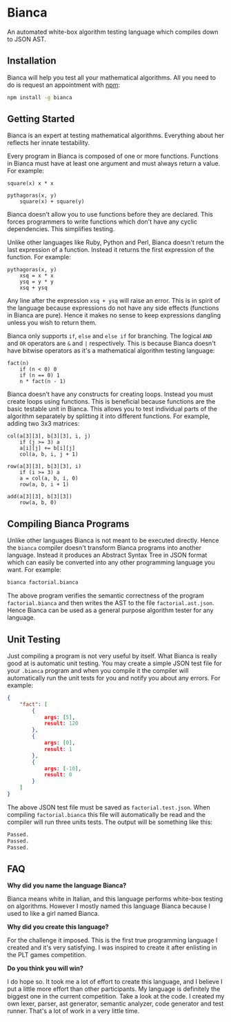 # Bianca #

An automated white-box algorithm testing language which compiles down to JSON AST.

## Installation ##

Bianca will help you test all your mathematical algorithms. All you need to do is request an appointment with [npm](https://npmjs.org/ "npm"):

```bash
npm install -g bianca
```

## Getting Started ##

Bianca is an expert at testing mathematical algorithms. Everything about her reflects her innate testability.

Every program in Bianca is composed of one or more functions. Functions in Bianca must have at least one argument and must always return a value. For example:

```bianca
square(x) x * x

pythagoras(x, y)
    square(x) + square(y)
```

Bianca doesn't allow you to use functions before they are declared. This forces programmers to write functions which don't have any cyclic dependencies. This simplifies testing.

Unlike other languages like Ruby, Python and Perl, Bianca doesn't return the last expression of a function. Instead it returns the first expression of the function. For example:

```bianca
pythagoras(x, y)
    xsq = x * x
    ysq = y * y
    xsq + ysq
```

Any line after the expression `xsq + ysq` will raise an error. This is in spirit of the language because expressions do not have any side effects (functions in Bianca are pure). Hence it makes no sense to keep expressions dangling unless you wish to return them.

Bianca only supports `if`, `else` and `else if` for branching. The logical `AND` and `OR` operators are `&` and `|` respectively. This is because Bianca doesn't have bitwise operators as it's a mathematical algorithm testing language:

```bianca
fact(n)
    if (n < 0) 0
    if (n == 0) 1
    n * fact(n - 1)
```

Bianca doesn't have any constructs for creating loops. Instead you must create loops using functions. This is beneficial because functions are the basic testable unit in Bianca. This allows you to test individual parts of the algorithm separately by splitting it into different functions. For example, adding two 3x3 matrices:

```bianca
col(a[3][3], b[3][3], i, j)
    if (j >= 3) a
    a[i][j] += b[i][j]
    col(a, b, i, j + 1)

row(a[3][3], b[3][3], i)
    if (i >= 3) a
    a = col(a, b, i, 0)
    row(a, b, i + 1)

add(a[3][3], b[3][3])
    row(a, b, 0)
```

## Compiling Bianca Programs ##

Unlike other languages Bianca is not meant to be executed directly. Hence the `bianca` compiler doesn't transform Bianca programs into another language. Instead it produces an Abstract Syntax Tree in JSON format which can easily be converted into any other programming language you want. For example:

```bash
bianca factorial.bianca
```

The above program verifies the semantic correctness of the program `factorial.bianca` and then writes the AST to the file `factorial.ast.json`. Hence Bianca can be used as a general purpose algorithm tester for any language.

## Unit Testing ##

Just compiling a program is not very useful by itself. What Bianca is really good at is automatic unit testing. You may create a simple JSON test file for your `.bianca` program and when you compile it the compiler will automatically run the unit tests for you and notify you about any errors. For example:

```json
{
    "fact": [
        {
            args: [5],
            result: 120
        },
        {
            args: [0],
            result: 1
        },
        {
            args: [-10],
            result: 0
        }
    ]
}
```

The above JSON test file must be saved as `factorial.test.json`. When compiling `factorial.bianca` this file will automatically be read and the compiler will run three units tests. The output will be something like this:

```bash
Passed.
Passed.
Passed.
```

## FAQ ##

__Why did you name the language Bianca?__

Bianca means white in Italian, and this language performs white-box testing on algorithms. However I mostly named this language Bianca because I used to like a girl named Bianca.

__Why did you create this language?__

For the challenge it imposed. This is the first true programming language I created and it's very satisfying. I was inspired to create it after enlisting in the PLT games competition.

__Do you think you will win?__

I do hope so. It took me a lot of effort to create this language, and I believe I put a little more effort than other participants. My language is definitely the biggest one in the current competition. Take a look at the code. I created my own lexer, parser, ast generator, semantic analyzer, code generator and test runner. That's a lot of work in a very little time.
